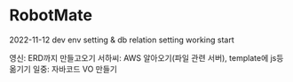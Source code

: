 # RobotMate

2022-11-12 dev env setting & db relation setting working start 

영신: ERD까지 만들고오기
서하씨: AWS 알아오기(파일 관련 서버), template에 js등 옮기기
일중: 자바코드 VO 만들기


